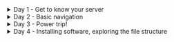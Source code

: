 <details><summary> Day 1 - Get to know your server </summary>
 <br>

    1) Connect and login remotely to your server
- Log into the AWS account you created in the Day0 of the challenge and launch your EC2 instance.

![image](https://user-images.githubusercontent.com/86648102/139727838-26378eac-0cc3-46fa-a65b-9ec8e86536ae.png)

- Open your virtual machine. Make sure to have the key copied into the **.ssh** folder and have it's permissions set to 440.

![image](https://user-images.githubusercontent.com/86648102/139728310-7317283d-77f6-45c9-a6d1-2bf0014912d8.png)

- Connect to the instance using the provided IP from AWS console.

![image](https://user-images.githubusercontent.com/86648102/139728494-e64ccdf7-c9d3-4092-942f-ef562712a252.png)

---
    2) Run a few simple simple commands to check the status of your server
Try these simple commands:
`ls`
`uptime`
`free`
`df -h`
`uname -a`

![image](https://user-images.githubusercontent.com/86648102/139728753-038bc87a-7824-49d6-b59b-a41ee2ac0ff9.png)

 ---
    3) Change your password
    
Use `sudo passwd ubuntu` command, then type the password you would like. Please make it strong!!!

---

That's all for today. Easy but fundamental.

---

<br>
</details>

    
<details><summary> Day 2 - Basic navigation </summary>
 <br>
 
    1) Login to your server using ssh
 
 ![image](https://user-images.githubusercontent.com/86648102/139802849-392214b2-c63c-476d-b66a-3e3adaf88aed.png)

    Use `pwd` and `cd` commands. Get familiar with them. Learn to use both, absolute and relative paths to change directories.
 
![image](https://user-images.githubusercontent.com/86648102/139803730-a9f6239e-18a2-4d1f-b178-ce8e24532203.png)

 ---
     2) Use the `printenv` command to show info about the current environment. Those can also be shown separately, by using `echo $HOME` , `echo $PWD` , `echo $OLDPWD` , `echo $USER` , or just `echo $ <any variable you see in the printenv output>` 
 
 ![image](https://user-images.githubusercontent.com/86648102/139804269-ac30f832-a525-4be6-892e-98b69920e866.png)

 ---
     3) Get used with `ls` command. `ls -l ; ls -lh ; ls -ltr ; ls -altr` . You'll use this command and switches daily.
 
 ![image](https://user-images.githubusercontent.com/86648102/139922296-b519c19e-c4f9-48c3-8c46-ad430cfbe8c8.png)

 ---
    4) Prompt customization
 `echo $PS1` will display current prompt.
 
 ![image](https://user-images.githubusercontent.com/86648102/139924383-e851d51b-10be-4f37-a66d-18a426722a87.png)

 
 This article here, will help you customize your prompt in more detail : 
 
 https://phoenixnap.com/kb/change-bash-prompt-linux
 
 For instance, let's change the prompt to give a bit more detail.
 
 `export PS1="\u\@\h \w \s \d \W \t"`
 
To exit that prompt, the command `bash` will open a new shell with your default environment.
 
 ![image](https://user-images.githubusercontent.com/86648102/139925150-15cc8142-5d31-415d-9a4e-38791447547f.png)

 ---
     5) Create files and directories.
 
 `mkdir` - will make a new directory in your current folder by default.
 
 `touch a` - will create a blank file named 'a' in your current folder. 
 
 ![image](https://user-images.githubusercontent.com/86648102/139925551-5ccbd957-a009-406b-b065-35a2b727d362.png)

 `mv` to move a file to another directory or rename a file

 ![image](https://user-images.githubusercontent.com/86648102/139925919-73b54b4d-23f5-4b87-8d6d-593982b3715c.png)

 `cp` will copy a file.
 
 ![image](https://user-images.githubusercontent.com/86648102/139926682-1fbaef20-73b5-4eef-98ba-4fd429fb3c62.png)

 `rm` will remove a file or multiple files
 
 ![image](https://user-images.githubusercontent.com/86648102/139926810-a2dc4bb5-992b-4eb5-be35-94aadd480028.png)

 `rmdir` will delete an empty directory
 
 ![image](https://user-images.githubusercontent.com/86648102/139926979-4be607af-fa91-435a-b979-b21fd65ab6ba.png)

 ---
     6) RTFM. I'll let you guess what this means.
 
 `man` is a command that displays the manual of the command given as argument.
 `man ls` will display everthing there is to know about `ls` command.
 
 ![image](https://user-images.githubusercontent.com/86648102/139927460-60069b1b-89cf-4d55-be09-9f720d0af49b.png)

 `apropos` is kind of the same, except that is shows every command or command explanations containing what we give as argument.
 
 ![image](https://user-images.githubusercontent.com/86648102/139927910-8f18f93e-d9a4-494d-bc12-3330bc0a03a6.png)

 `tldr` is a shorter version of man, containing a simplified version
 
 ![image](https://user-images.githubusercontent.com/86648102/139928305-b25ea31c-9d9f-4957-9faa-9a85b607e92f.png)

 
 ---
 
 
 
<br>
</details>
 
 
<details><summary> Day 3 - Power trip! </summary>
<br>
 
    1) The `root` user is the boss of your system.Period. 
 
     All the other users should have the minimum ammount of permission; just the necessary stuff for their actions to be possible. However, if your user is properly configured/allowed, you can run commands as the `root` user from your current one. For that, you need to use the `sudo` command.
 
 ![image](https://user-images.githubusercontent.com/86648102/140276137-d8c21f0a-780b-4159-ad7e-981bbe8f92fb.png)

 
 ![image](https://user-images.githubusercontent.com/86648102/140275620-c51b4f8c-171a-4a21-9bb0-199319de366d.png)

    2) `uptime` command can be used to check for how long is the system running and how many users are connected.
 
 ![image](https://user-images.githubusercontent.com/86648102/140275929-3f8cb4fa-6871-4b8f-9cbe-3c2fd9e286f7.png)

    3) Log checking. For instance, check authentication logs. Many other usefull files are in the `/var/log/` directory.
 
 ![image](https://user-images.githubusercontent.com/86648102/140277142-1b1f180c-1784-4341-a596-2a6114445712.png)

You can also, filter the results using `grep` to show only sudo entries.
 
 ![image](https://user-images.githubusercontent.com/86648102/140277587-745a1be9-91e6-4874-a207-0258f981e990.png)

    4) Hostname changing. 
     `hostnamectl`
 
![image](https://user-images.githubusercontent.com/86648102/140808987-99f8af28-3f16-413f-946f-12f2dd9d6b4e.png)

    `sudo hostnamectl set-hostname upskillchallenge`
 
 ![image](https://user-images.githubusercontent.com/86648102/140809319-48975163-c331-413a-9e22-7e89f86a98a7.png)

     5) Change the system time and date
 
     `timedatectl`
 
 ![image](https://user-images.githubusercontent.com/86648102/140809505-5256830b-6f0a-443f-8b01-0e72a62776ff.png)

 ![image](https://user-images.githubusercontent.com/86648102/140809561-7f305d17-ca90-4b4c-915f-720cbabff9f8.png)

    `sudo timedatectl set-timezone Europe/Bucharest`
 > Used this to set the time to my current timezone.
 
 ![image](https://user-images.githubusercontent.com/86648102/140809869-2818f971-08b1-4f66-a64a-025bbb5bf007.png)
  
<br>  
</details> 
 
 
<details><summary> Day 4 - Installing software, exploring the file structure </summary>
<br>
 
    1) Install new applications.
 
> For Debian: apt, dpkg, aptitude, synaptic  (.deb)
> For Redhat: yum, dnf, (.rpm)
 
    Example: we want to install midnight commander, but don't know the exact name of the package.
 
    `apt search midnight`
 
 ![image](https://user-images.githubusercontent.com/86648102/140811849-28a2c2ec-dd90-4723-a604-d46455b42b14.png)

    `sudo apt install mc`
 
 ![image](https://user-images.githubusercontent.com/86648102/140811943-24665b1c-83e7-4bff-8c32-07e3c820cbca.png)

 
 
 
 <br>  
</details> 
 
 
 

